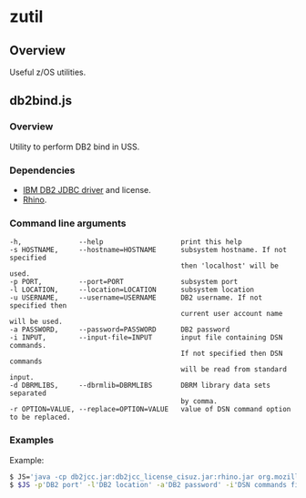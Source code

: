 # zutil
## Overview
Useful z/OS utilities.
## db2bind.js
### Overview
Utility to perform DB2 bind in USS.
### Dependencies
 - [IBM DB2 JDBC driver] and license.
 - [Rhino].

### Command line arguments
```text
-h,              --help                   print this help
-s HOSTNAME,     --hostname=HOSTNAME      subsystem hostname. If not specified
                                          then 'localhost' will be used.
-p PORT,         --port=PORT              subsystem port
-l LOCATION,     --location=LOCATION      subsystem location
-u USERNAME,     --username=USERNAME      DB2 username. If not specified then
                                          current user account name will be used.
-a PASSWORD,     --password=PASSWORD      DB2 password
-i INPUT,        --input-file=INPUT       input file containing DSN commands.
                                          If not specified then DSN commands
                                          will be read from standard input.
-d DBRMLIBS,     --dbrmlib=DBRMLIBS       DBRM library data sets separated
                                          by comma.
-r OPTION=VALUE, --replace=OPTION=VALUE   value of DSN command option to be replaced.
```

### Examples
Example:
```sh
$ JS='java -cp db2jcc.jar:db2jcc_license_cisuz.jar:rhino.jar org.mozilla.javascript.tools.shell.Main'
$ $JS -p'DB2 port' -l'DB2 location' -a'DB2 password' -i'DSN commands file' -d'DBRMLIB'
```

[IBM DB2 JDBC driver]:http://www-01.ibm.com/support/docview.wss?uid=swg21363866
[Rhino]:https://developer.mozilla.org/en-US/docs/Mozilla/Projects/Rhino
